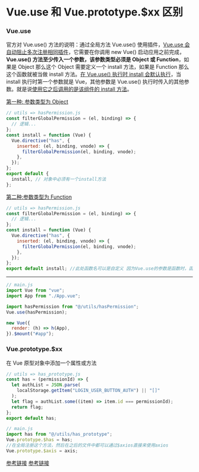 # Vue.use 和 Vue.prototype.$xx 区别

### Vue.use

官方对 Vue.use() 方法的说明：通过全局方法 Vue.use() 使用插件，[Vue.use 会自动阻止多次注册相同插件]()，它需要在你调用 new Vue() 启动应用之前完成，**Vue.use() 方法至少传入一个参数，该参数类型必须是 Object 或 Function**，如果是 Object 那么这个 Object 需要定义一个 install 方法，如果是 Function 那么这个函数就被当做 install 方法。[在 Vue.use() 执行时 install 会默认执行]()，当 install 执行时第一个参数就是 Vue，其他参数是 Vue.use() 执行时传入的其他参数。就是说[使用它之后调用的是该组件的 install 方法]()。

[第一种: 参数类型为 Object]()

```js
// utils => hasPermission.js
const filterGlobalPermission = (el, binding) => {
  // 逻辑...
};
const install = function (Vue) {
  Vue.directive("has", {
    inserted: (el, binding, vnode) => {
      filterGlobalPermission(el, binding, vnode);
    },
  });
};
export default {
  install, // 对象中必须有一个install方法
};
```

[第二种:参数类型为 Function]()

```js
// utils => hasPermission.js
const filterGlobalPermission = (el, binding) => {
  // 逻辑...
};
const install = function (Vue) {
  Vue.directive("has", {
    inserted: (el, binding, vnode) => {
      filterGlobalPermission(el, binding, vnode);
    },
  });
};
export default install; //此处函数名可以是自定义 因为Vue.use的参数是函数时，函数会被当做install方法
```

---

```js
// main.js
import Vue from "vue";
import App from "./App.vue";

import hasPermission from "@/utils/hasPermission";
Vue.use(hasPermission);

new Vue({
  render: (h) => h(App),
}).$mount("#app");
```

### Vue.prototype.$xx

在 Vue 原型对象中添加一个属性或方法

```js
// utils => has_prototype.js
const has = (permissionId) => {
  let authList = JSON.parse(
    localStorage.getItem("LOGIN_USER_BUTTON_AUTH") || "[]"
  );
  let flag = authList.some((item) => item.id === permissionId);
  return flag;
};
export default has;
```

```js
// main.js
import has from "@/utils/has_prototype";
Vue.prototype.$has = has;
//在全局注册这个方法，然后在之后的文件中都可以通过$axios直接来使用axios
Vue.prototype.$axis = axis;
```

[参考链接](https://juejin.cn/post/6844903876458446856)
[参考链接](https://juejin.cn/post/7138216381283205128)
